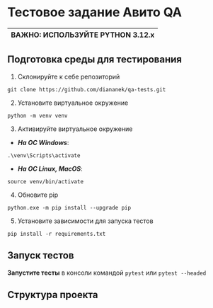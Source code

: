 # Тестовое задание Авито QA

| ВАЖНО: ИСПОЛЬЗУЙТЕ PYTHON 3.12.x |
| -------------------------------- |

## Подготовка среды для тестирования

1. Склонируйте к себе репозиторий

```
git clone https://github.com/diananek/qa-tests.git
```

2. Установите виртуальное окружение

```
python -m venv venv
```

3. Активируйте виртуальное окружение

- **_На ОС Windows_**:

```Windows
.\venv\Scripts\activate
```

- **_На ОС Linux, MacOS_**:

```Linux, MacOS
source venv/bin/activate
```

4. Обновите pip

```
python.exe -m pip install --upgrade pip
```

5. Установите зависимости для запуска тестов

```
pip install -r requirements.txt
```

## Запуск тестов

**Запустите тесты** в консоли командой `pytest` или `pytest --headed`

## Структура проекта
